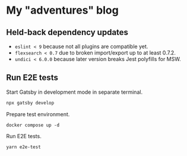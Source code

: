 # My "adventures" blog

## Held-back dependency updates

- `eslint < 9` because not all plugins are compatible yet.
- `flexsearch < 0.7` due to broken import/export up to at least 0.7.2.
- `undici < 6.0.0` because later version breaks Jest polyfills for MSW.

## Run E2E tests

Start Gatsby in development mode in separate terminal.

```bash
npx gatsby develop
```

Prepare test environment.

```
docker compose up -d
```

Run E2E tests.

```bash
yarn e2e-test
```
